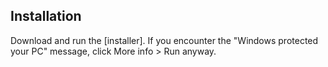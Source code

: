 ## Installation
Download and run the [installer]. If you encounter the "Windows protected your PC" message, click More info > Run anyway.